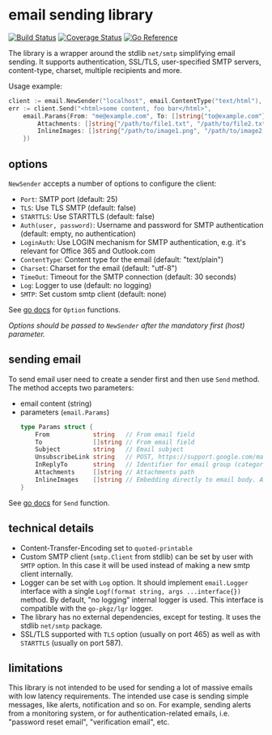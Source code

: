 # email sending library

[![Build Status](https://github.com/go-pkgz/email/workflows/build/badge.svg)](https://github.com/go-pkgz/email/actions) [![Coverage Status](https://coveralls.io/repos/github/go-pkgz/email/badge.svg?branch=master)](https://coveralls.io/github/go-pkgz/email?branch=master) [![Go Reference](https://pkg.go.dev/badge/github.com/go-pkgz/email.svg)](https://pkg.go.dev/github.com/go-pkgz/email)

The library is a wrapper around the stdlib `net/smtp` simplifying email sending. It supports authentication, SSL/TLS,
user-specified SMTP servers, content-type, charset, multiple recipients and more.

Usage example:

```go
client := email.NewSender("localhost", email.ContentType("text/html"), email.Auth("user", "pass"))
err := client.Send("<html>some content, foo bar</html>",
	email.Params{From: "me@example.com", To: []string{"to@example.com"}, Subject: "Hello world!",
		Attachments: []string{"/path/to/file1.txt", "/path/to/file2.txt"},
		InlineImages: []string{"/path/to/image1.png", "/path/to/image2.png"},
	})
```

## options

`NewSender` accepts a number of options to configure the client:

- `Port`: SMTP port (default: 25)
- `TLS`: Use TLS SMTP (default: false)
- `STARTTLS`: Use STARTTLS (default: false)
- `Auth(user, password)`: Username and password for SMTP authentication (default: empty, no authentication)
- `LoginAuth`: Use LOGIN mechanism for SMTP authentication, e.g. it's relevant for Office 365 and Outlook.com
- `ContentType`: Content type for the email (default: "text/plain")
- `Charset`: Charset for the email (default: "utf-8")
- `TimeOut`: Timeout for the SMTP connection (default: 30 seconds)
- `Log`: Logger to use (default: no logging)
- `SMTP`: Set custom smtp client (default: none)

See [go docs](https://pkg.go.dev/github.com/go-pkgz/email#Option) for `Option` functions.

_Options should be passed to `NewSender` after the mandatory first (host) parameter._

## sending email

To send email user need to create a sender first and then use `Send` method. The method accepts two parameters:

- email content (string)
- parameters (`email.Params`)
  ```go
  type Params struct {
      From            string   // From email field
      To              []string // From email field
      Subject         string   // Email subject
      UnsubscribeLink string   // POST, https://support.google.com/mail/answer/81126 -> "Use one-click unsubscribe"
      InReplyTo       string   // Identifier for email group (category), used for email grouping
      Attachments     []string // Attachments path
      InlineImages    []string // Embedding directly to email body. Autogenerated Content-Id (cid) equals to file name
  }
  ```

See [go docs](https://pkg.go.dev/github.com/go-pkgz/email#Sender.Send) for `Send` function.

## technical details

- Content-Transfer-Encoding set to `quoted-printable`
- Custom SMTP client (`smtp.Client` from stdlib) can be set by user with `SMTP` option. In this case it will be used instead of making a new smtp client internally.
- Logger can be set with `Log` option. It should implement `email.Logger` interface with a single `Logf(format string, args ...interface{})` method. By default, "no logging" internal logger is used. This interface is compatible with the `go-pkgz/lgr` logger.
- The library has no external dependencies, except for testing. It uses the stdlib `net/smtp` package.
- SSL/TLS supported with `TLS` option (usually on port 465) as well as with `STARTTLS` (usually on port 587).

## limitations

This library is not intended to be used for sending a lot of massive emails with
low latency requirements. The intended use case is sending simple messages, like alerts, notification and so on.
For example, sending alerts from a monitoring system, or for authentication-related emails, i.e. "password reset email",
"verification email", etc.
